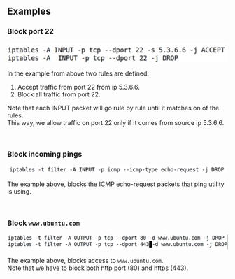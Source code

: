 ## Examples

### Block port 22

![](img/iptables_block_port_22.PNG)

In the example from above two rules are defined:   
1. Accept traffic from port 22 from ip 5.3.6.6.  
2. Block all traffic from port 22.  

Note that each INPUT packet will go rule by rule until it matches on of the rules.   
This way, we allow traffic on port 22 only if it comes from source ip 5.3.6.6.

</br>  

### Block incoming pings

![](img/block_ping.PNG)

The example above, blocks the ICMP echo-request packets that ping utility is using.  

</br>  

### Block `www.ubuntu.com`

![](img/block_ubuntu_com.PNG)

The example above, blocks access to `www.ubuntu.com`.  
Note that we have to block both http port (80) and https (443).  


